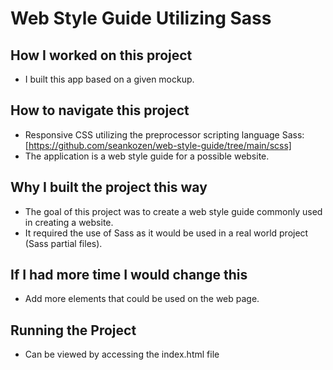 # **Web Style Guide Utilizing Sass**


## How I worked on this project
- I built this app based on a given mockup.

## How to navigate this project
- Responsive CSS utilizing the preprocessor scripting language Sass: [https://github.com/seankozen/web-style-guide/tree/main/scss]
- The application is a web style guide for a possible website.
## Why I built the project this way
- The goal of this project was to create a web style guide commonly used in creating a website.
- It required the use of Sass as it would be used in a real world project (Sass partial files). 
## If I had more time I would change this
- Add more elements that could be used on the web page.
## Running the Project
- Can be viewed by accessing the index.html file

